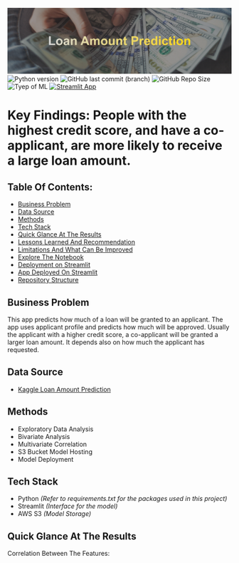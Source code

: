 ![banner](assets/github-cover-image.png)
![Python version](https://img.shields.io/badge/Python%20version-3.10.8-B06FCF)
![GitHub last commit (branch)](https://img.shields.io/github/last-commit/Aliya032/loan-amount-prediction/main?color=FFDA15)
![GitHub Repo Size](https://img.shields.io/github/repo-size/Aliya032/loan-amount-prediction?color=D95353)
![Tyep of ML](https://img.shields.io/badge/Type%20of%20ML-Regression-blue)
[![Streamlit App](https://static.streamlit.io/badges/streamlit_badge_black_white.svg)](https://loan-amount-prediction.streamlit.app/)

# Key Findings: People with the highest credit score, and have a co-applicant, are more likely to receive a large loan amount. 
## Table Of Contents:
- [Business Problem](#business-problem)
- [Data Source](#data-source)
- [Methods](#methods)
- [Tech Stack](#tech-stack)
- [Quick Glance At The Results](#quick-glance-at-the-results)
- [Lessons Learned And Recommendation](#lessons-learned-and-recommendation)
- [Limitations And What Can Be Improved](#limitations-and-what-can-be-improved)
- [Explore The Notebook](#explore-the-notebook)
- [Deployment on Streamlit](#deployment-on-streamlit)
- [App Deployed On Streamlit](#app-deployed-on-streamlit)
- [Repository Structure](#repository-structure)

## Business Problem

This app predicts how much of a loan will be granted to an applicant. The app uses applicant profile and predicts how much will be approved. Usually the applicant with a higher credit score, a co-applicant will be granted a larger loan amount. It depends also on how much the applicant has requested. 

## Data Source
- [Kaggle Loan Amount Prediction](https://www.kaggle.com/phileinsophos/predict-loan-amount-data)

## Methods

- Exploratory Data Analysis
- Bivariate Analysis
- Multivariate Correlation
- S3 Bucket Model Hosting
- Model Deployment

## Tech Stack

- Python *(Refer to requirements.txt for the packages used in this project)*
- Streamlit *(Interface for the model)*
- AWS S3 *(Model Storage)*

## Quick Glance At The Results

Correlation Between The Features: 





